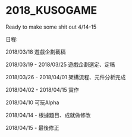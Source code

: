 # 2018_KUSOGAME
Ready to make some shit out 4/14-15

日程:

2018/03/18 遊戲企劃截稿

2018/03/19 - 2018/03/25 遊戲企劃選定、定稿

2018/03/26 - 2018/04/01 架構流程、元件分析完成

2018/04/02 - 2018/04/15 實作

2018/04/10 可玩Alpha


2018/04/14 - 根據題目、成就做修改

2018/04/15 - 最後修正
